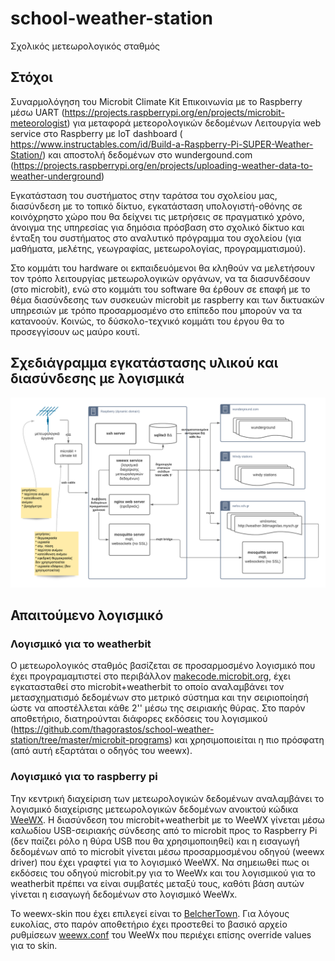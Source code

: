 # school-weather-station
Σχολικός μετεωρολογικός σταθμός

## Στόχοι

Συναρμολόγηση του Microbit Climate Kit
Επικοινωνία με το Raspberry μέσω UART (https://projects.raspberrypi.org/en/projects/microbit-meteorologist) για μεταφορά μετεορολογικών δεδομένων
Λειτουργία web service στο Raspberry με IoT dashboard ( https://www.instructables.com/id/Build-a-Raspberry-Pi-SUPER-Weather-Station/) και αποστολή δεδομένων στο wundergound.com (https://projects.raspberrypi.org/en/projects/uploading-weather-data-to-weather-underground)

Εγκατάσταση του συστήματος στην ταράτσα του σχολείου μας, διασύνδεση με το τοπικό δίκτυο, εγκατάσταση υπολογιστή-οθόνης σε κοινόχρηστο χώρο που θα δείχνει τις μετρήσεις σε πραγματικό χρόνο, άνοιγμα της υπηρεσίας για δημόσια πρόσβαση στο σχολικό δίκτυο και ένταξη του συστήματος στο αναλυτικό πρόγραμμα του σχολείου (για μαθήματα, μελέτης, γεωγραφίας, μετεωρολογίας, προγραμματισμού).

Στο κομμάτι του hardware οι εκπαιδευόμενοι θα κληθούν να μελετήσουν τον τρόπο λειτουργίας μετεωρολογικών οργάνων, να τα διασυνδέσουν (στο microbit), ενώ στο κομμάτι του software θα έρθουν σε επαφή με το θέμα διασύνδεσης των συσκευών microbit με raspberry και των δικτυακών υπηρεσιών με τρόπο προσαρμοσμένο στο επίπεδο που μπορούν να τα κατανοούν. Κοινώς, το δύσκολο-τεχνικό κομμάτι του έργου θα το προσεγγίσουν ως μαύρο κουτί.

## Σχεδιάγραμμα εγκατάστασης υλικού και διασύνδεσης με λογισμικά
![Σχεδιάγραμμα εγκατάστασης υλικού και διασύνδεσης με λογισμικά](https://github.com/thagorastos/school-weather-station/blob/master/meteo.png)

## Απαιτούμενο λογισμικό

### Λογισμικό για το weatherbit

Ο μετεωρολογικός σταθμός βασίζεται σε προσαρμοσμένο λογισμικό που έχει προγραμαμτιστεί στο περιβάλλον [makecode.microbit.org](http://makecode.microbit.org), έχει εγκατασταθεί στο microbit+weatherbit το οποίο αναλαμβάνει τον μετασχηματισμό δεδομένων στο μετρικό σύστημα και την σειριοποίησή ώστε να αποστέλλεται κάθε 2'' μέσω της σειριακής θύρας. Στο παρόν αποθετήριο, διατηρούνται διάφορες εκδόσεις του λογισμικού (https://github.com/thagorastos/school-weather-station/tree/master/microbit-programs) και χρησιμοποιείται η πιο πρόσφατη (από αυτή εξαρτάται ο οδηγός του weewx).

### Λογισμικό για το raspberry pi

Την κεντρική διαχείριση των μετεωρολογικών δεδομένων αναλαμβάνει το λογισμικό διαχείρισης μετεωρολογικών δεδομένων ανοικτού κώδικα [WeeWX](https://github.com/weewx/weewx). Η διασύνδεση του microbit+weatherbit με το WeeWX γίνεται μέσω καλωδίου USB-σειριακής σύνδεσης από το microbit προς το Raspberry Pi (δεν παίζει ρόλο η θύρα USB που θα χρησιμοποιηθεί) και η εισαγωγή δεδομένων από το microbit γίνεται μέσω προσαρμοσμένου οδηγού (weewx driver) που έχει γραφτεί για το λογισμικό WeeWX. Να σημειωθεί πως οι εκδόσεις του οδηγού microbit.py για το WeeWx και του λογισμικού για το weatherbit πρέπει να είναι συμβατές μεταξύ τους, καθότι βάση αυτών γίνεται η εισαγωγή δεδομένων στο λογισμικό WeeWx.

Το weewx-skin που έχει επιλεγεί είναι το [BelcherTown](https://github.com/poblabs/weewx-belchertown). Για λόγους ευκολίας, στο παρόν αποθετήριο έχει προστεθεί το βασικό αρχείο ρυθμίσεων [weewx.conf](https://github.com/thagorastos/school-weather-station/blob/master/weewx.conf) του WeeWx που περιέχει επίσης override values για το skin.

